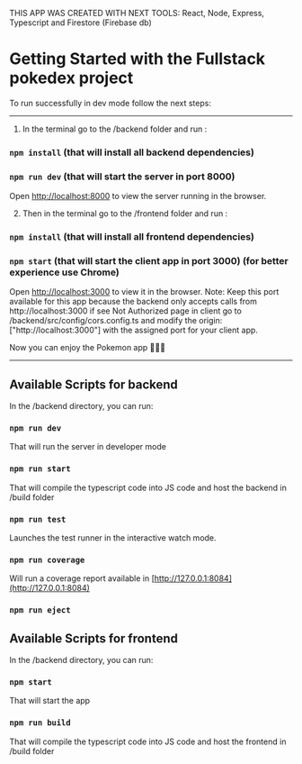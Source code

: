 THIS APP WAS CREATED WITH NEXT TOOLS:
React, Node, Express, Typescript and Firestore (Firebase db)

# Getting Started with the Fullstack pokedex project 
To run successfully in dev mode follow the next steps:

________________________________________________________
1. In the terminal go to the /backend folder and run :
### `npm install`  (that will install all backend dependencies)
### `npm run dev`  (that will start the server in port 8000)
Open [http://localhost:8000](http://localhost:8000) to view the server running in the browser.



2. Then in the terminal go to the /frontend folder and run :
### `npm install`  (that will install all frontend dependencies)
### `npm start`  (that will start the client app in port 3000) (for better experience use Chrome)
Open [http://localhost:3000](http://localhost:3000) to view it in the browser.
Note: Keep this port available for this app because the backend only accepts calls from http://localhost:3000
if see Not Authorized page in client go to /backend/src/config/cors.config.ts and modify the origin: ["http://localhost:3000"] 
with the assigned port for your client app.

Now you can enjoy the Pokemon app 🥳️🥳️🥳️
________________________________________________________
   

## Available Scripts for backend 

In the /backend directory, you can run:

### `npm run dev` 
That will run the server in developer mode

### `npm run start` 
That will compile the typescript code into JS code and host the backend in /build folder

### `npm run test`
Launches the test runner in the interactive watch mode.

### `npm run coverage`
Will run a coverage report available in [http://127.0.0.1:8084](http://127.0.0.1:8084) 
### `npm run eject`

## Available Scripts for frontend 

In the /backend directory, you can run:

### `npm start` 
That will start the app

### `npm run build` 
That will compile the typescript code into JS code and host the frontend in /build folder

